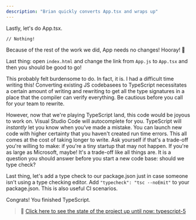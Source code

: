 ```yaml
---
description: "Brian quickly converts App.tsx and wraps up"
---
```


Lastly, let's do App.tsx.

```tsx
// Nothing!
```

Because of the rest of the work we did, App needs no changes! Hooray! 🎉

Last thing: open `index.html` and change the link from `App.js` to `App.tsx` and then you should be good to go!

This probably felt burdensome to do. In fact, it is. I had a difficult time writing this! Converting existing JS codebasees to TypeScript necessitates a certain amount of writing and rewriting to get all the type signatures in a place that the compiler can verify everything. Be cautious before you call for your team to rewrite.

However, now that we're playing TypeScript land, this code would be joyous to work on. Visual Studio Code will autocomplete for you. TypeScript will _instantly_ let you know when you've made a mistake. You can launch new code with higher certainty that you haven't created run time errors. This all comes at the cost of taking longer to write. Ask yourself if that's a trade-off you're willing to make: if you're a tiny startup that may not happen. If you're as large as Microsoft, maybe! It's a trade-off like all things are. It is a question you should answer before you start a new code base: should we type check?

Last thing, let's add a type check to our package.json just in case someone isn't using a type checking editor. Add `"typecheck": "tsc --noEmit"` to your package.json. This is also useful CI scenarios.

Congrats! You finished TypeScript.

> 🏁 [Click here to see the state of the project up until now: typescript-5][step]

[step]: https://github.com/btholt/citr-v6-project/tree/master/typescript-5

